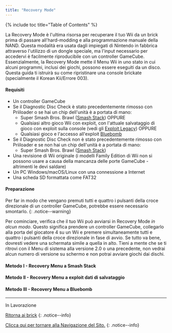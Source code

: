 ```yaml
---
title: "Recovery Mode"
---
```


{% include toc title="Table of Contents" %}

La Recovery Mode è l'ultima risorsa per recuperare il tuo Wii da un brick prima di passare all'hard-modding e alla programmazione manuale della NAND. Questa modalità era usata dagli impiegati di Nintendo in fabbrica attraverso l'utilizzo di un dongle speciale, ma l'input necessario per accedervi è facilmente riproducibile con un controller GameCube. Essenzialmente, la Recovery Mode mette il Menu Wii in uno stato in cui alcuni programmi, inclusi dei giochi, possono essere eseguiti da un disco. Questa guida ti istruirà su come ripristinare una console brickate (specialmente il Korean Kii/Errore 003).

#### Requisiti

+ Un controller GameCube
+ Se il Diagnostic Disc Check è stato precedentemente rimosso con Priiloader o se hai un chip dell'unità è a portata di mano:
    + Super Smash Bros. Brawl ([Smash Stack](legacy-exploits#smash-stack)) OPPURE
    + Qualsiasi altro gioco Wii con exploit, con l'attuale salvataggio di gioco con exploit sulla console (vedi gli [Exploit Legacy](legacy-exploits)) OPPURE
    + Qualsiasi gioco e l'accesso all'exploit [Bluebomb](bluebomb)
+ Se il Diagnostic Disc Check non è stato precedentemente rimosso con Priiloader e se non hai un chip dell'unità è a portata di mano:
    + Super Smash Bros. Brawl ([Smash Stack](legacy-exploits#smash-stack))
+ Una revisione di Wii originale (i modelli Family Edition di Wii non si possono usare a causa della mancanza delle porte GameCube - altrimenti le devi saldare)
+ Un PC Windows/macOS/Linux con una connessione a Internet
+ Una scheda SD formattata come FAT32

#### Preparazione

Per far in modo che vengano premuti tutti e quattro i pulsanti della croce direzionale di un controller GameCube, potrebbe essere necessario smontarlo.
{: .notice--warning}

Per cominciare, verifica che il tuo Wii può avviarsi in Recovery Mode *in alcun modo*. Questo significa prendere un controller GameCube, collegarlo alla porta del giocatore 4 su un Wii e premere simultaneamente tutti e quattro i pulsanti della croce direzionale in fase di avvio. Se tutto va bene, dovresti vedere una schermata simile a quella in alto. Tieni a mente che se ti ritrovi con il Menu di sistema alla versione 2.0 o una precedente, non vedrai alcun numero di versione su schermo e non potrai avviare giochi dai dischi.

#### Metodo I - Recovery Menu a Smash Stack

#### Metodo II - Recovery Menu a exploit dati di salvataggio

#### Metodo III - Recovery Menu a Bluebomb

---
In Lavorazione

[Ritorna ai brick](bricks)
{: .notice--info}

[Clicca qui per tornare alla Navigazione del Sito.](navigazione-sito)
{: .notice--info}

